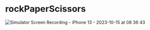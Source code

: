 # rockPaperScissors
![Simulator Screen Recording - iPhone 13 - 2023-10-15 at 08 36 43](https://github.com/TUFFI2033/rockPaperScissors/assets/57073564/15b77127-d083-43f0-af1f-b27c79b245eb)

